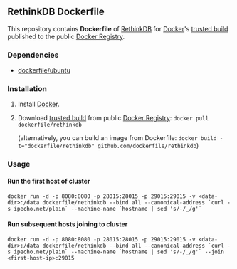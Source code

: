 ## RethinkDB Dockerfile


This repository contains **Dockerfile** of [RethinkDB](http://www.rethinkdb.com/) for [Docker](https://www.docker.io/)'s [trusted build](https://index.docker.io/u/dockerfile/rethinkdb/) published to the public [Docker Registry](https://index.docker.io/).


### Dependencies

* [dockerfile/ubuntu](http://dockerfile.github.io/#/ubuntu)


### Installation

1. Install [Docker](https://www.docker.io/).

2. Download [trusted build](https://index.docker.io/u/dockerfile/rethinkdb/) from public [Docker Registry](https://index.docker.io/): `docker pull dockerfile/rethinkdb`

   (alternatively, you can build an image from Dockerfile: `docker build -t="dockerfile/rethinkdb" github.com/dockerfile/rethinkdb`)


### Usage

#### Run the first host of cluster

    docker run -d -p 8080:8080 -p 28015:28015 -p 29015:29015 -v <data-dir>:/data dockerfile/rethinkdb --bind all --canonical-address `curl -s ipecho.net/plain` --machine-name `hostname | sed 's/-/_/g'`

#### Run subsequent hosts joining to cluster

    docker run -d -p 8080:8080 -p 28015:28015 -p 29015:29015 -v <data-dir>:/data dockerfile/rethinkdb --bind all --canonical-address `curl -s ipecho.net/plain` --machine-name `hostname | sed 's/-/_/g'` --join <first-host-ip>:29015
